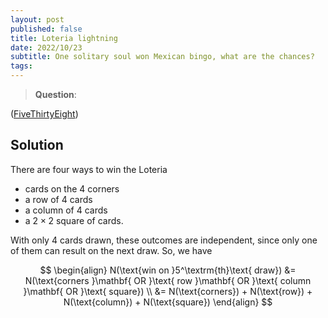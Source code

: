 ```yaml
---
layout: post
published: false
title: Loteria lightning
date: 2022/10/23
subtitle: One solitary soul won Mexican bingo, what are the chances?
tags:
---
```


>**Question**:

<!--more-->

([FiveThirtyEight](URL))

## Solution

There are four ways to win the Loteria

- cards on the $4$ corners
- a row of $4$ cards
- a column of $4$ cards
- a $2\times2$ square of cards.

With only $4$ cards drawn, these outcomes are independent, since only one of them can result on the next draw. So, we have

$$
  \begin{align}
    N(\text{win on }5^\textrm{th}\text{ draw}) &= N(\text{corners }\mathbf{ OR }\text{ row }\mathbf{ OR }\text{ column }\mathbf{ OR }\text{ square}) \\
    &= N(\text{corners}) + N(\text{row}) + N(\text{column}) + N(\text{square})
  \end{align}
$$

<br>

